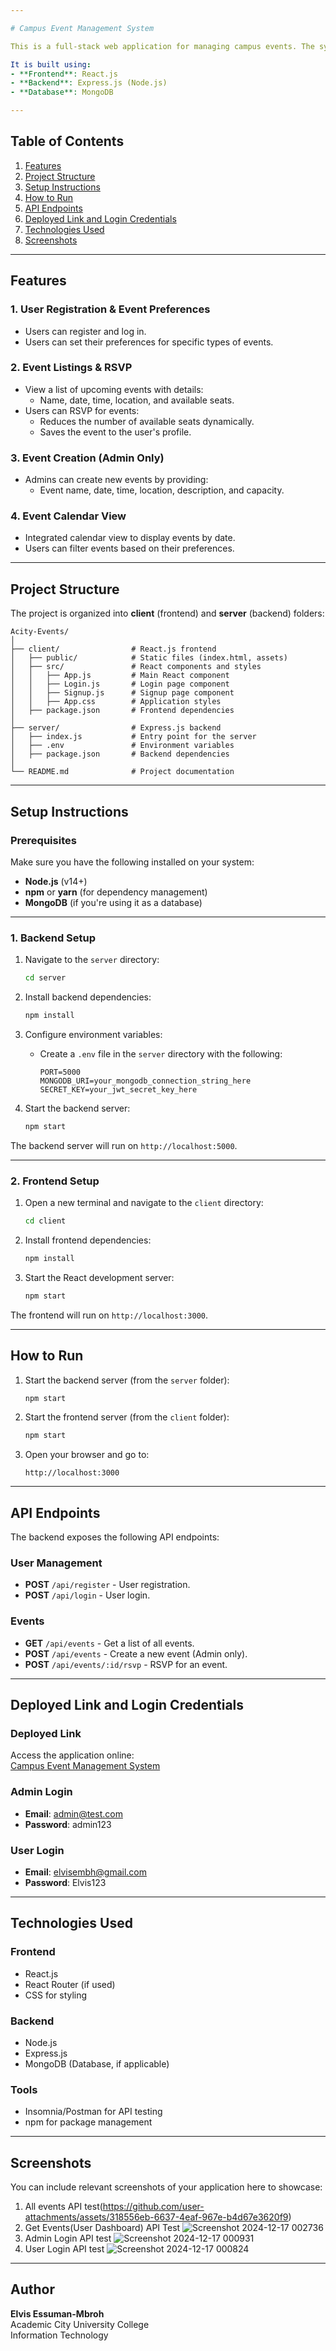 ```yaml
---

# Campus Event Management System

This is a full-stack web application for managing campus events. The system includes user registration, event preferences, event listings, RSVP functionality, and event creation by admins. 

It is built using:
- **Frontend**: React.js
- **Backend**: Express.js (Node.js)
- **Database**: MongoDB 

---
```


## Table of Contents
1. [Features](#features)
2. [Project Structure](#project-structure)
3. [Setup Instructions](#setup-instructions)
4. [How to Run](#how-to-run)
5. [API Endpoints](#api-endpoints)
6. [Deployed Link and Login Credentials](#deployed-link-and-login-credentials)
7. [Technologies Used](#technologies-used)
8. [Screenshots](#screenshots)

---

## Features

### 1. **User Registration & Event Preferences**
   - Users can register and log in.
   - Users can set their preferences for specific types of events.

### 2. **Event Listings & RSVP**
   - View a list of upcoming events with details:
     - Name, date, time, location, and available seats.
   - Users can RSVP for events:
     - Reduces the number of available seats dynamically.
     - Saves the event to the user's profile.

### 3. **Event Creation (Admin Only)**
   - Admins can create new events by providing:
     - Event name, date, time, location, description, and capacity.

### 4. **Event Calendar View**
   - Integrated calendar view to display events by date.
   - Users can filter events based on their preferences.

---

## Project Structure

The project is organized into **client** (frontend) and **server** (backend) folders:

```
Acity-Events/
│
├── client/                # React.js frontend
│   ├── public/            # Static files (index.html, assets)
│   ├── src/               # React components and styles
│   │   ├── App.js         # Main React component
│   │   ├── Login.js       # Login page component
│   │   ├── Signup.js      # Signup page component
│   │   ├── App.css        # Application styles
│   ├── package.json       # Frontend dependencies
│
├── server/                # Express.js backend
│   ├── index.js           # Entry point for the server
│   ├── .env               # Environment variables
│   ├── package.json       # Backend dependencies
│
└── README.md              # Project documentation
```

---

## Setup Instructions

### Prerequisites

Make sure you have the following installed on your system:
- **Node.js** (v14+)
- **npm** or **yarn** (for dependency management)
- **MongoDB** (if you're using it as a database)

---

### 1. Backend Setup

1. Navigate to the `server` directory:
   ```bash
   cd server
   ```

2. Install backend dependencies:
   ```bash
   npm install
   ```

3. Configure environment variables:
   - Create a `.env` file in the `server` directory with the following:
     ```env
     PORT=5000
     MONGODB_URI=your_mongodb_connection_string_here
     SECRET_KEY=your_jwt_secret_key_here
     ```

4. Start the backend server:
   ```bash
   npm start
   ```

The backend server will run on `http://localhost:5000`.

---

### 2. Frontend Setup

1. Open a new terminal and navigate to the `client` directory:
   ```bash
   cd client
   ```

2. Install frontend dependencies:
   ```bash
   npm install
   ```

3. Start the React development server:
   ```bash
   npm start
   ```

The frontend will run on `http://localhost:3000`.

---

## How to Run

1. Start the backend server (from the `server` folder):
   ```bash
   npm start
   ```

2. Start the frontend server (from the `client` folder):
   ```bash
   npm start
   ```

3. Open your browser and go to:
   ```text
   http://localhost:3000
   ```

---

## API Endpoints

The backend exposes the following API endpoints:

### **User Management**
- **POST** `/api/register` - User registration.
- **POST** `/api/login` - User login.

### **Events**
- **GET** `/api/events` - Get a list of all events.
- **POST** `/api/events` - Create a new event (Admin only).
- **POST** `/api/events/:id/rsvp` - RSVP for an event.

---

## Deployed Link and Login Credentials

### Deployed Link
Access the application online:  
[Campus Event Management System](https://web-tech-pn7e.onrender.com/)

### Admin Login
- **Email**: admin@test.com  
- **Password**: admin123  

### User Login
- **Email**: elvisembh@gmail.com  
- **Password**: Elvis123  

---

## Technologies Used

### **Frontend**
- React.js
- React Router (if used)
- CSS for styling

### **Backend**
- Node.js
- Express.js
- MongoDB (Database, if applicable)

### **Tools**
- Insomnia/Postman for API testing
- npm for package management

---

## Screenshots

You can include relevant screenshots of your application here to showcase:
1. All events API test(https://github.com/user-attachments/assets/318556eb-6637-4eaf-967e-b4d67e3620f9)
2. Get Events(User Dashboard) API Test ![Screenshot 2024-12-17 002736](https://github.com/user-attachments/assets/28bab894-e16d-4b51-95b2-e351c49c17a6)
3. Admin Login API test ![Screenshot 2024-12-17 000931](https://github.com/user-attachments/assets/eb6f7b0a-2b02-4527-95f1-2a19d68d4322)
4. User Login API test ![Screenshot 2024-12-17 000824](https://github.com/user-attachments/assets/a3417ca1-c2d3-44de-a774-4ef9e04d1293)


---

## Author

**Elvis Essuman-Mbroh**  
Academic City University College  
Information Technology 

